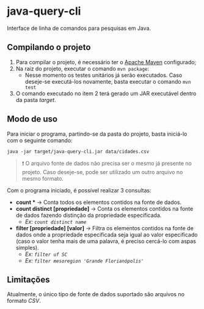 # java-query-cli
Interface de linha de comandos para pesquisas em Java.


## Compilando o projeto
1. Para compilar o projeto, é necessário ter o [Apache Maven](https://maven.apache.org/install.html) configurado;
2. Na raiz do projeto, executar o comando `mvn package`:
   * Nesse momento os testes unitários já serão executados. Caso deseje-se executá-los novamente, basta executar o comando `mvn test`
3. O comando executado no item 2 terá gerado um JAR executável dentro da pasta _target_.


## Modo de uso
Para iniciar o programa, partindo-se da pasta do projeto, basta iniciá-lo com o seguinte comando:
```
java -jar target/java-query-cli.jar data/cidades.csv
```

> :exclamation: O arquivo fonte de dados não precisa ser o mesmo já presente no projeto. Caso deseje-se, pode ser utilizado um outro arquivo no mesmo formato.

Com o programa iniciado, é possível realizar 3 consultas:
* __count *__ → Conta todos os elementos contidos na fonte de dados.
* __count distinct [propriedade]__ → Conta os elementos contidos na fonte de dados fazendo distinção da propriedade especificada.
   * _Ex: `count distinct name`_
* __filter [propriedade] [valor]__ → Filtra os elementos contidos na fonte de dados onde a propriedade especificada seja igual ao valor especificado (caso o valor tenha mais de uma palavra, é preciso cercá-lo com aspas simples).
   * _Ex: `filter uf SC`_
   * _Ex: `filter mesoregion 'Grande Florianópolis'`_


## Limitações
Atualmente, o único tipo de fonte de dados suportado são arquivos no formato _CSV_.
